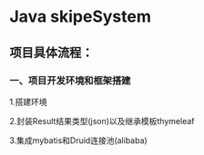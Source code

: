 # Java skipeSystem

## 项目具体流程：

### 一、项目开发环境和框架搭建

1.搭建环境

2.封装Result结果类型(json)以及继承模板thymeleaf

3.集成mybatis和Druid连接池(alibaba)

